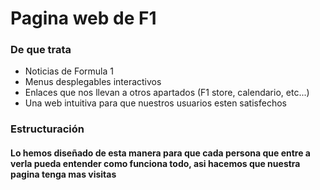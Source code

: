 # Pagina web de F1

### De que trata

* Noticias de Formula 1
* Menus desplegables interactivos
* Enlaces que nos llevan a otros apartados (F1 store, calendario, etc...)
* Una web intuitiva para que nuestros usuarios esten satisfechos

### Estructuración
#### Lo hemos diseñado de esta manera para que cada persona que entre a verla pueda entender como funciona todo, asi hacemos que nuestra pagina tenga mas visitas
